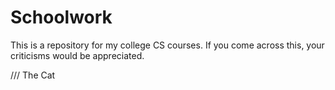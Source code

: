 # Schoolwork

This is a repository for my college CS courses. If you come across this, your criticisms would be appreciated.

/// The Cat
